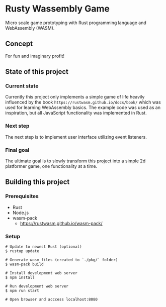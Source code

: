 # Rusty Wassembly Game

Micro scale game prototyping with Rust programming language and WebAssembly (WASM).

## Concept

For fun and imaginary profit!

## State of this project

### Current state

Currently this project only implements a simple game of life heavily influenced by the book `https://rustwasm.github.io/docs/book/` which was used for learning WebAssembly basics. The example code was used as an inspiration, but all JavaScript functionality was implemented in Rust.

### Next step

The next step is to implement user interface utilizing event listeners.

### Final goal

The ultimate goal is to slowly transform this project into a simple 2d platformer game, one functionality at a time.

## Building this project

### Prerequisites

- Rust
- Node.js
- wasm-pack
  - https://rustwasm.github.io/wasm-pack/

### Setup

```
# Update to newest Rust (optional)
$ rustup update

# Generate wasm files (created to `./pkg/` folder)
$ wasm-pack build

# Install development web server
$ npm install

# Run development web server
$ npm run start

# Open browser and acccess localhost:8080
```
